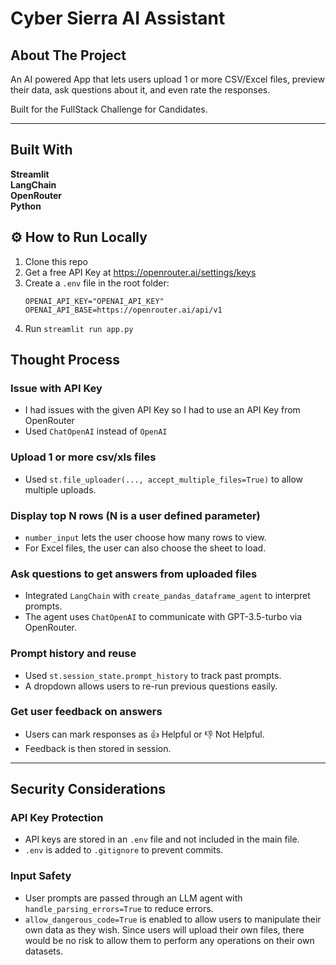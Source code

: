 # Cyber Sierra AI Assistant

## About The Project

An AI powered App that lets users upload 1 or more CSV/Excel files, preview their data, ask questions about it, and even rate the responses.

Built for the FullStack Challenge for Candidates.

---

## Built With
**Streamlit** <br />
**LangChain** <br />
**OpenRouter** <br />
**Python**    

## ⚙️ How to Run Locally

1. Clone this repo
2. Get a free API Key at https://openrouter.ai/settings/keys
3. Create a `.env` file in the root folder:
   ```env
   OPENAI_API_KEY="OPENAI_API_KEY"
   OPENAI_API_BASE=https://openrouter.ai/api/v1
4. Run `streamlit run app.py`


## Thought Process 

### Issue with API Key
- I had issues with the given API Key so I had to use an API Key from OpenRouter
- Used `ChatOpenAI` instead of `OpenAI`

### Upload 1 or more csv/xls files
- Used `st.file_uploader(..., accept_multiple_files=True)` to allow multiple uploads.

### Display top N rows (N is a user defined parameter)
- `number_input` lets the user choose how many rows to view.
- For Excel files, the user can also choose the sheet to load.

### Ask questions to get answers from uploaded files
- Integrated `LangChain` with `create_pandas_dataframe_agent` to interpret prompts.
- The agent uses `ChatOpenAI` to communicate with GPT-3.5-turbo via OpenRouter.

### Prompt history and reuse
- Used `st.session_state.prompt_history` to track past prompts.
- A dropdown allows users to re-run previous questions easily.

### Get user feedback on answers
- Users can mark responses as 👍 Helpful or 👎 Not Helpful.
- Feedback is then stored in session.

---

## Security Considerations

### API Key Protection
- API keys are stored in an `.env` file and not included in the main file.
- `.env` is added to `.gitignore` to prevent commits.

### Input Safety
- User prompts are passed through an LLM agent with `handle_parsing_errors=True` to reduce errors.
- `allow_dangerous_code=True` is enabled to allow users to manipulate their own  data as they wish. Since users will upload their own files, there would be no risk to allow them to perform any operations on their own datasets.





